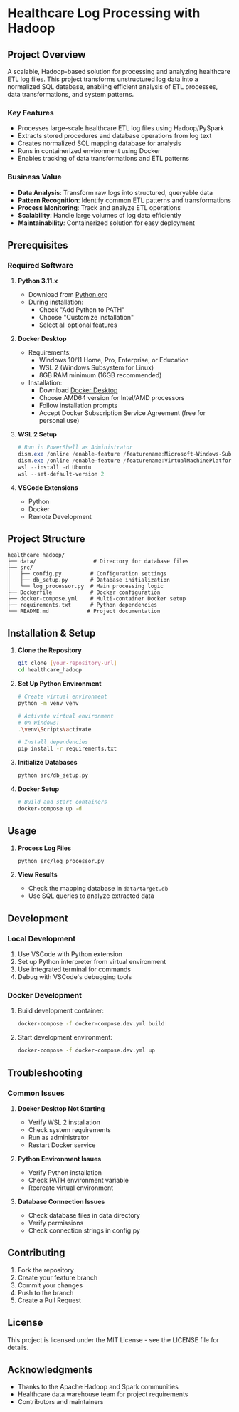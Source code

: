 # Healthcare Log Processing with Hadoop

## Project Overview
A scalable, Hadoop-based solution for processing and analyzing healthcare ETL log files. This project transforms unstructured log data into a normalized SQL database, enabling efficient analysis of ETL processes, data transformations, and system patterns.

### Key Features
- Processes large-scale healthcare ETL log files using Hadoop/PySpark
- Extracts stored procedures and database operations from log text
- Creates normalized SQL mapping database for analysis
- Runs in containerized environment using Docker
- Enables tracking of data transformations and ETL patterns

### Business Value
- **Data Analysis**: Transform raw logs into structured, queryable data
- **Pattern Recognition**: Identify common ETL patterns and transformations
- **Process Monitoring**: Track and analyze ETL operations
- **Scalability**: Handle large volumes of log data efficiently
- **Maintainability**: Containerized solution for easy deployment

## Prerequisites

### Required Software
1. **Python 3.11.x**
   - Download from [Python.org](https://www.python.org/downloads/)
   - During installation:
     - Check "Add Python to PATH"
     - Choose "Customize installation"
     - Select all optional features

2. **Docker Desktop**
   - Requirements:
     - Windows 10/11 Home, Pro, Enterprise, or Education
     - WSL 2 (Windows Subsystem for Linux)
     - 8GB RAM minimum (16GB recommended)
   - Installation:
     - Download [Docker Desktop](https://www.docker.com/products/docker-desktop/)
     - Choose AMD64 version for Intel/AMD processors
     - Follow installation prompts
     - Accept Docker Subscription Service Agreement (free for personal use)

3. **WSL 2 Setup**
   ```powershell
   # Run in PowerShell as Administrator
   dism.exe /online /enable-feature /featurename:Microsoft-Windows-Subsystem-Linux /all /norestart
   dism.exe /online /enable-feature /featurename:VirtualMachinePlatform /all /norestart
   wsl --install -d Ubuntu
   wsl --set-default-version 2
   ```

4. **VSCode Extensions**
   - Python
   - Docker
   - Remote Development

## Project Structure
```
healthcare_hadoop/
├── data/                  # Directory for database files
├── src/
│   ├── config.py         # Configuration settings
│   ├── db_setup.py       # Database initialization
│   └── log_processor.py  # Main processing logic
├── Dockerfile            # Docker configuration
├── docker-compose.yml    # Multi-container Docker setup
├── requirements.txt      # Python dependencies
└── README.md            # Project documentation
```

## Installation & Setup

1. **Clone the Repository**
   ```bash
   git clone [your-repository-url]
   cd healthcare_hadoop
   ```

2. **Set Up Python Environment**
   ```bash
   # Create virtual environment
   python -m venv venv
   
   # Activate virtual environment
   # On Windows:
   .\venv\Scripts\activate
   
   # Install dependencies
   pip install -r requirements.txt
   ```

3. **Initialize Databases**
   ```bash
   python src/db_setup.py
   ```

4. **Docker Setup**
   ```bash
   # Build and start containers
   docker-compose up -d
   ```

## Usage

1. **Process Log Files**
   ```bash
   python src/log_processor.py
   ```

2. **View Results**
   - Check the mapping database in `data/target.db`
   - Use SQL queries to analyze extracted data

## Development

### Local Development
1. Use VSCode with Python extension
2. Set up Python interpreter from virtual environment
3. Use integrated terminal for commands
4. Debug with VSCode's debugging tools

### Docker Development
1. Build development container:
   ```bash
   docker-compose -f docker-compose.dev.yml build
   ```
2. Start development environment:
   ```bash
   docker-compose -f docker-compose.dev.yml up
   ```

## Troubleshooting

### Common Issues

1. **Docker Desktop Not Starting**
   - Verify WSL 2 installation
   - Check system requirements
   - Run as administrator
   - Restart Docker service

2. **Python Environment Issues**
   - Verify Python installation
   - Check PATH environment variable
   - Recreate virtual environment

3. **Database Connection Issues**
   - Check database files in data directory
   - Verify permissions
   - Check connection strings in config.py

## Contributing

1. Fork the repository
2. Create your feature branch
3. Commit your changes
4. Push to the branch
5. Create a Pull Request

## License

This project is licensed under the MIT License - see the LICENSE file for details.

## Acknowledgments

- Thanks to the Apache Hadoop and Spark communities
- Healthcare data warehouse team for project requirements
- Contributors and maintainers
